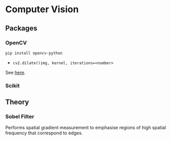 # Computer Vision

## Packages

### OpenCV

`pip install opencv-python`

* `cv2.dilate()img, kernel, iterations=<number>`

See [here](https://opencv-python-tutroals.readthedocs.io/en/latest/py_tutorials/py_imgproc/py_morphological_ops/py_morphological_ops.html).

### Scikit

## Theory

### Sobel Filter

Performs spatial gradient measurement to emphasise regions of high spatial frequency that correspond to edges.



